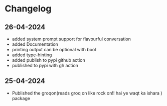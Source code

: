 # Changelog


## 26-04-2024
* added system prompt support for flavourful conversation
* added Documentation
* printing output can be optional with bool
* added type-hinting
* added publish to pypi github action
* published to pypi with gh action

## 25-04-2024
* Published the groqon(reads groq on like rock on!! hai ye waqt ka ishara ) package